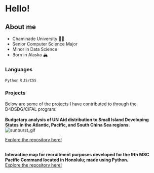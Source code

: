 # Hello! 
## About me <br>
- Chaminade University 🐚🌴
- Senior Computer Science Major <br>
- Minor in Data Science <br>
- Born in Alaska 🏔️ <br>
### Languages <br>
`Python` `R` `JS/CSS` <br>
### Projects
Below are some of the projects I have contributed to through the D4DSDG/CIFAL program:<br><br>
<b>Budgetary analysis of UN Aid distribution to Small Island Developing States in the Atlantic, Pacific, and South China Sea regions.</b><br>
![sunburst_gif](https://github.com/QuinnMcHenry/QuinnMcHenry/assets/113555832/848654f1-ea17-48e7-a369-17225407ef10) <br>

[Explore the repository here!](https://github.com/NSF-ALL-SPICE-Alliance/CIFAL-Honolulu-ROI-SIDS)<br><br>

<b>Interactive map for recruitment purposes developed for the 9th MSC Pacific Command located in Honolulu; made using Python.</b><br>
[Explore the repository here!](https://github.com/QuinnMcHenry/USARPAC_Map)<br><br>


